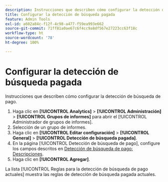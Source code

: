 ```yaml
---
description: Instrucciones que describen cómo configurar la detección de búsqueda de pago.
title: Configurar la detección de búsqueda pagada
feature: Admin Tools
exl-id: a602a84c-f12f-4c98-a477-f59ea993e662
source-git-commit: 71ff81a0ae67c6f4cc9a8df567e27223cc63f18c
workflow-type: ht
source-wordcount: '78'
ht-degree: 100%

---
```


# Configurar la detección de búsqueda pagada

Instrucciones que describen cómo configurar la detección de búsqueda de pago.

1. Haga clic en **[!UICONTROL Analytics]** > **[!UICONTROL Administración]** > **[!UICONTROL Grupos de informes]** para abrir el [!UICONTROL Administrador de grupos de informes].
1. Selección de un grupo de informes.
1. Haga clic en **[!UICONTROL Editar configuración]** > **[!UICONTROL General]** > **[!UICONTROL Detección de búsqueda pagada]**.
1. En la página [!UICONTROL Detección de búsqueda de pago], configure los campos descritos en [Detección de búsqueda de pago: Descripciones](/help/admin/admin/c-manage-report-suites/c-edit-report-suites/general/paid-search-detection/paid-search-detection.md#section_0C2CFA0AF77B47098BE37CB024665D0D).
1. Haga clic en **[!UICONTROL Agregar]**.

La lista [!UICONTROL Reglas para la detección de búsqueda de pago actuales] muestra las reglas de detección de búsqueda pagada actuales.
